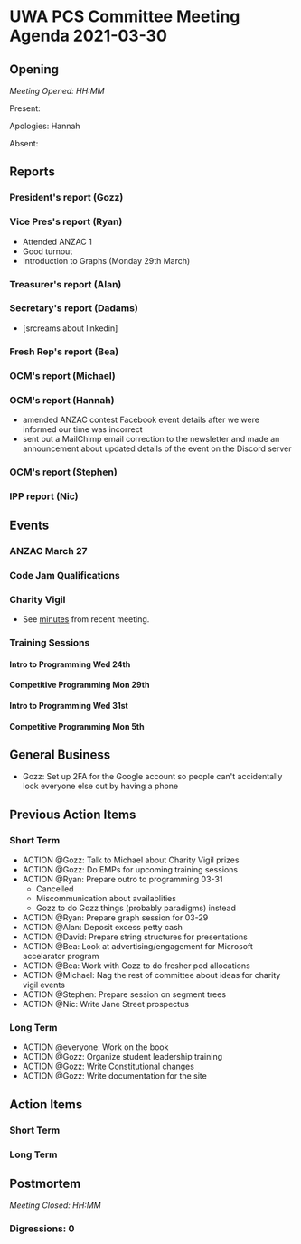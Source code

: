 # UWA PCS Committee Meeting Agenda 2021-03-30

## Opening

*Meeting Opened: HH:MM*

Present:

Apologies: Hannah

Absent:

## Reports

### President's report (Gozz)

### Vice Pres's report (Ryan)
- Attended ANZAC 1
 - Good turnout
- Introduction to Graphs (Monday 29th March) 

### Treasurer's report (Alan)

### Secretary's report (Dadams)
- [srcreams about linkedin]

### Fresh Rep's report (Bea)

### OCM's report (Michael)

### OCM's report (Hannah)
 - amended ANZAC contest Facebook event details after we were informed our time was incorrect
 - sent out a MailChimp email correction to the newsletter and made an announcement about updated details of the event on the Discord server


### OCM's report (Stephen)

### IPP report (Nic)


## Events

### ANZAC March 27

### Code Jam Qualifications

### Charity Vigil
- See [minutes](https://github.com/cameron-hall-icon/archive/blob/main/2021/charity_vigil/minutes/2021-03-29.subcommittee.md) from recent meeting.

### Training Sessions

#### Intro to Programming Wed 24th

#### Competitive Programming Mon 29th

#### Intro to Programming Wed 31st

#### Competitive Programming Mon 5th


## General Business
- Gozz: Set up 2FA for the Google account so people can't accidentally lock everyone else out by having a phone

## Previous Action Items

### Short Term

- ACTION @Gozz: Talk to Michael about Charity Vigil prizes
- ACTION @Gozz: Do EMPs for upcoming training sessions
- ACTION @Ryan: Prepare outro to programming 03-31
  - Cancelled
  - Miscommunication about availablities
  - Gozz to do Gozz things (probably paradigms) instead
- ACTION @Ryan: Prepare graph session for 03-29
- ACTION @Alan: Deposit excess petty cash
- ACTION @David: Prepare string structures for presentations
- ACTION @Bea: Look at advertising/engagement for Microsoft accelarator program
- ACTION @Bea: Work with Gozz to do fresher pod allocations
- ACTION @Michael: Nag the rest of committee about ideas for charity vigil events
- ACTION @Stephen: Prepare session on segment trees
- ACTION @Nic: Write Jane Street prospectus

### Long Term

- ACTION @everyone: Work on the book
- ACTION @Gozz: Organize student leadership training
- ACTION @Gozz: Write Constitutional changes
- ACTION @Gozz: Write documentation for the site


## Action Items

### Short Term 

### Long Term


## Postmortem
*Meeting Closed: HH:MM*

### Digressions: 0
